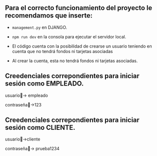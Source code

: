 Para el correcto funcionamiento del proyecto le recomendamos que inserte:
--
* ```management.py``` en DJANGO.

* ```npm run dev``` en la consola para ejecutar el servidor local.

* El código cuenta con la posibilidad de crearse un usuario teniendo en cuenta que no tendrá fondos ni tarjetas asociadas



* Al crear la cuenta, esta no tendrá fondos ni tarjetas asociadas.

Creedenciales correpondientes para iniciar sesión como EMPLEADO. 
--
usuario👤→ empleado

contraseña🔑→123

Creedenciales correpondientes para iniciar sesión como CLIENTE. 
--

usuario👤→cliente

contraseña🔑→ prueba1234


